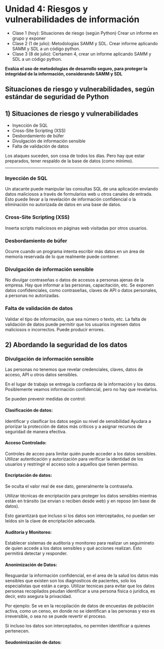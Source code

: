 # Unidad 4: Riesgos y vulnerabilidades de información
- Clase 1 (hoy): Situaciones de riesgo (según Python) Crear un informe en grupo y exponer
- Clase 2 (1 de julio): Metodologías SAMM y SDL. Crear informe aplicando SAMM y SDL a un código python.
- Clase 3 (8 de julio): Certamen 4, crear un informe aplicando SAMM y SDL a un código python.

**Evalúa el uso de metodologias de desarrollo seguro, para proteger la integridad de la información, considerando SAMM y SDL**

## Situaciones de riesgo y vulnerabilidades, según estándar de seguridad de Python

## 1) Situaciones de riesgo y vulnerabilidades

- Inyección de SQL
- Cross-Site Scripting (XSS)
- Desbordamiento de búfer
- Divulgación de información sensible
- Falta de validación de datos

Los ataques suceden, son cosa de todos los días. Pero hay que estar preparados, tener respaldo de la base de datos (como mínimo).

---

### Inyección de SQL
Un atacante puede manipular las consultas SQL de una aplicación enviando datos maliciosos a través de formularios web u otros canales de entrada. Esto puede llevar a la revelación de información confidencial o la eliminación no autorizada de datos en una base de datos.

### Cross-Site Scripting (XSS)
Inserta scripts maliciosos en páginas web visitadas por otros usuarios.

### Desbordamiento de búfer
Ocurre cuando un programa intenta escribir más datos en un área de memoria reservada de lo que realmente puede contener.

### Divulgación de información sensible
No divulgar contraseñas o datos de accesos a personas ajenas de la empresa. Hay que informar a las personas, capacitación, etc.
Se exponen datos confidenciales, como contraseñas, claves de API o datos personales, a personas no autorizadas.

### Falta de validación de datos
Validar el tipo de información, que sea número o texto, etc. La falta de validación de datos puede permitir que los usuarios ingresen datos maliciosos o incorrectos.
Puede producir errores.

## 2) Abordando la seguridad de los datos

### Divulgación de información sensible
Las personas no tenemos que revelar credenciales, claves, datos de acceso, API u otros datos sensibles.

En el lugar de trabajo se entrega la confianza de la información y los datos. Posiblemente veamos información confidencial, pero no hay que revelarlos.

Se pueden prevenir medidas de control:

#### Clasificación de datos:

Identificar y clasificar los datos según su nivel de sensibilidad
Ayudara a priorizar la protección de datos más criticos y a asignar recursos de seguridad de manera efectiva.

#### Acceso Controlado:

Controles de acceo para limitar quién puede acceder a los datos sensibles. Utilizar autenticación y autorización para verificar la identidad de los usuarios y restringir el acceso solo a aquellos que tienen permiso.

#### Encriptación de datos:

Se oculta el valor real de ese dato, generalmente la contraseña.

Utilizar técnicas de encriptación para proteger los datos sensibles mientras están en tránsito (se envian o reciben desde web) y en reposo (en base de datos).

Esto garantizará que incluso si los datos son interceptados, no puedan ser leídos sin la clave de encriptación adecuada.

#### Auditoría y Monitoreo:

Establecer sistemas de auditoría y monitoreo para realizar un seguimineto de quíen accede a los datos sensibles y qué acciones realizan. Esto permitirá detectar y responder.

#### Anonimización de Datos:
Resguardar la información confidencial, en el area de la salud los datos más sensibles que existen son los diagnosticos de pacientes, solo los especialistas que están a cargo.
Utilizar tecnicas para evitar que los datos personas recopilados peudan identificar a una persona física o juridica, es decir, esto asegura la privacidad.

Por ejemplo: Se ve en la recopilación de datos de encuestas de población activa, como un censo, en donde no se identifican a las personas y eso es irreversible, o sea no se puede revertir el proceso.

Si incluso los datos son interceptados, no permiten identificar a quienes pertenecen.

#### Seudonimización de datos:


